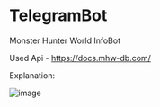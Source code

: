 # TelegramBot
Monster Hunter World InfoBot

Used Api - https://docs.mhw-db.com/


Explanation:


![image](https://user-images.githubusercontent.com/77198298/136069272-5f46e834-c4a1-40e6-8381-26e46b3074bc.png)


